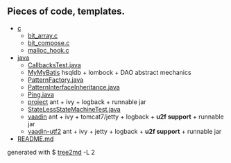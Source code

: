 ## Pieces of code, templates.

 * [c](./c)
   * [bit_array.c](./c/bit_array.c)
   * [bit_compose.c](./c/bit_compose.c)
   * [malloc_hook.c](./c/malloc_hook.c)
 * [java](./java)
   * [CallbacksTest.java](./java/CallbacksTest.java)
   * [MyMyBatis](./java/MyMyBatis) hsqldb + lombock + DAO abstract mechanics
   * [PatternFactory.java](./java/PatternFactory.java)
   * [PatternInterfaceInheritance.java](./java/PatternInterfaceInheritance.java)
   * [Ping.java](./java/Ping.java)
   * [project](./java/project) ant + ivy + logback + runnable jar
   * [StateLessStateMachineTest.java](./java/StateLessStateMachineTest.java)
   * [vaadin](./java/vaadin) ant + ivy + tomcat7/jetty + logback + __u2f support__ + runnable jar
   * [vaadin-utf2](./java/vaadin-utf2) ant + ivy + jetty + logback + __u2f support__ + runnable jar
 * [README.md](./README.md)

 generated with $ [tree2md](https://github.com/jeremyz/bin/blob/master/tree2md) -L 2
